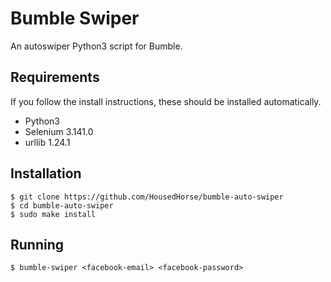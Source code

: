 # Bumble Swiper
An autoswiper Python3 script for Bumble.

## Requirements

If you follow the install instructions, these should be installed automatically.

- Python3
- Selenium 3.141.0
- urllib 1.24.1

## Installation

```
$ git clone https://github.com/HousedHorse/bumble-auto-swiper
$ cd bumble-auto-swiper
$ sudo make install
```

## Running

```
$ bumble-swiper <facebook-email> <facebook-password>
```

